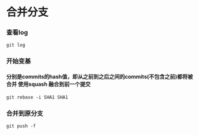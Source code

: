 # 合并分支

### 查看log

```
git log
```

### 开始变基

#### 分别是commits的hash值，即从之前到之后之间的commits(不包含之前)都将被合并 使用squash 融合到前一个提交

```
git rebase -i SHA1 SHA1
```

### 合并到原分支

```
git push -f
```
